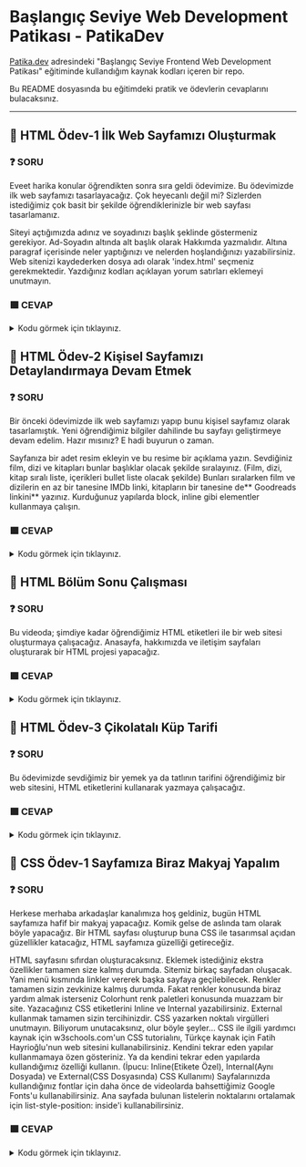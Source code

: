 # Başlangıç Seviye Web Development Patikası - PatikaDev

[Patika.dev](https://app.patika.dev/egitimler) adresindeki "Başlangıç Seviye Frontend Web Development Patikası" eğitiminde kullandığım kaynak kodları içeren bir repo.

Bu README dosyasında bu eğitimdeki pratik ve ödevlerin cevaplarını bulacaksınız.

--------------------------------------------------------------------------------------------------------------------------------------
## :brain: HTML Ödev-1  İlk Web Sayfamızı Oluşturmak


### :question: SORU 
Eveet harika konular öğrendikten sonra sıra geldi ödevimize. Bu ödevimizde ilk web sayfamızı tasarlayacağız. Çok heyecanlı değil mi? Sizlerden istediğimiz çok basit bir şekilde öğrendiklerinizle bir web sayfası tasarlamanız.

Siteyi açtığımızda adınız ve soyadınızı başlık şeklinde göstermeniz gerekiyor.
Ad-Soyadın altında alt başlık olarak Hakkımda yazmalıdır.
Altına paragraf içerisinde neler yaptığınızı ve nelerden hoşlandığınızı yazabilirsiniz.
Web sitenizi kaydederken dosya adı olarak 'index.html' seçmeniz gerekmektedir.
Yazdığınız kodları açıklayan yorum satırları eklemeyi unutmayın.

### :green_square: CEVAP
<details>
<summary>Kodu görmek için tıklayınız.</summary>

```html
  <!DOCTYPE html>
<html lang="en">
<head>
    <meta charset="UTF-8">
    <meta http-equiv="X-UA-Compatible" content="IE=edge">
    <meta name="viewport" content="width=device-width, initial-scale=1.0">
    <title>Document</title>
</head>
<body>
    <b><h1>Ezgi Buse Akkaya</h1></b>
   <h3> <b>Hakkımda</b></h3>
    <p>Merhaba ben Ezgi Buse Akkaya! Mersinde yaşıyorum. Yazılımla uğraşmayı ve okumayı çok seviyorum. tam bir Neslihan Demir hayranıyım! Web geliştirme ile ilgileniyorum. Kodluyoruz'un bu Eğitim serisi sayesinde harika şeyler öğrendim ve öğrenmeye devam ediyorum!</p> 

    <h2>Sevdiğim Diziler</h2>

    <h3>Star Trek: The Next Generation</h3>
    <p>Uzay Yolu: Yeni Nesil (Star Trek: The Next Generation) Gene Roddenberry tarafından yaratılmış olan kurgusal Uzay Yolu evreninde geçen bir bilimkurgu dizisidir. Türkiye'de 1990-1997 yılları arasında Star TV'de yayınlanmıştır.</p>
    <p>Bu dizide en çok dikkat çeken Enterprise gemisinin kaptan Jean-Luc Picard'dır. Tabii onun yanında filonun tek robot asker Data, tek Klingon asker Worf gibi birçok ikonik karakteri de mevcut.</p>

 </body>
</html>
```
</details>

## :brain: HTML Ödev-2  Kişisel Sayfamızı Detaylandırmaya Devam Etmek


### :question: SORU 
Bir önceki ödevimizde ilk web sayfamızı yapıp bunu kişisel sayfamız olarak tasarlamıştık. Yeni öğrendiğimiz bilgiler dahilinde bu sayfayı geliştirmeye devam edelim. Hazır mısınız? E hadi buyurun o zaman.

Sayfanıza bir adet resim ekleyin ve bu resime bir açıklama yazın.
Sevdiğiniz film, dizi ve kitapları bunlar başlıklar olacak şekilde sıralayınız. (Film, dizi, kitap sıralı liste, içerikleri bullet liste olacak şekilde)
Bunları sıralarken film ve dizilerin en az bir tanesine IMDb linki, kitapların bir tanesine de** Goodreads linkini** yazınız.
Kurduğunuz yapılarda block, inline gibi elementler kullanmaya çalışın.

### :green_square: CEVAP
<details>
<summary>Kodu görmek için tıklayınız.</summary>

```html
  <!DOCTYPE html>
<html lang="en">
<head>
    <meta charset="UTF-8">
    <meta http-equiv="X-UA-Compatible" content="IE=edge">
    <meta name="viewport" content="width=device-width, initial-scale=1.0">
    <title>Hakkımda</title>
</head>
<body>
    <h1>Ezgi Buse Akkaya</h1>
    
    <h2>Hakkımda</h2>

    <p>Merhaba. Ben Ezgi Buse Akkaya! Mersin'de yaşıyorum. Bilimkurgu izlemeyi ve okumayı çok seviyorum. Tam bir Star Trek hayranıyım! Web geliştirme ile ilgileniyorum. Kodluyoruz'un bu eğitim serisi sayesinde harika şeyler öğrendim ve öğrenmeye devam ediyorum! Siz de aramıza katılın!</p>

    <h3>İlgi Alanlarım</h3>


    <div>
        <ol>
            <li>Film
                <ul>
                    <li><a href="https://www.imdb.com/title/tt0118715/" target="_blank">The Big Lebowski</a></li>
                    <li>The Blues Brothers</li>
                    <li>Neredesin Firuze</li>
                </ul>
            </li>
            <li>Dizi
                <ul>
                    <li><a href="https://www.imdb.com/title/tt0092455/" target="_blank">Star Trek</a></li>
                    <li>Battlestar Galactica</li>
                    <li>The IT Crowd</li>
                </ul>
            </li>
            <li>Kitap
                <ul>
                    <li><a href="https://www.goodreads.com/review/show/2119945862" target="_blank">Yerdeniz</a></li>
                    <li>Dune</li>
                    <li>Androidler Elektrikli Koyun Düşler Mi?</li>
                </ul>
            </li>
        </ol>
    </div>

    <h2>Sevdiğim Diziler</h2>

    <h3>Star Trek: The Next Generation</h3>

    <img src="images/star-trek.jpg" alt="Star Trek kapak resmi">

    <p>Uzay Yolu: Yeni Nesil (Star Trek: The Next Generation) Gene Roddenberry tarafından yaratılmış olan kurgusal Uzay Yolu evreninde geçen bir bilimkurgu dizisidir. Türkiye'de 1990-1997 yılları arasında Star TV'de yayınlanmıştır.</p>
    
    <p>Bu dizide en çok dikkat çeken Enterprise gemisinin kaptanı <span style="font-weight: bold;">Jean-Luc Picard</span>'dır. Tabii onun yanında filonun tek robot asker <span style="font-style: italic;">Data</span>, tek Klingon asker <span style="font-style: italic;">Worf</span> gibi birçok ikonik karakteri de mevcut.</p>

</body> 
</html>
  ```
</details>

## :brain: HTML Bölüm Sonu Çalışması


### :question: SORU 
Bu videoda; şimdiye kadar öğrendiğimiz HTML etiketleri ile bir web sitesi oluşturmaya çalışacağız. Anasayfa, hakkımızda ve iletişim sayfaları oluşturarak bir HTML projesi yapacağız.

### :green_square: CEVAP
<details>
<summary>Kodu görmek için tıklayınız.</summary>

  //about_us.html
```html
  
<!DOCTYPE html>
<html lang="tr">
<head>
    <meta charset="UTF-8">
    <meta http-equiv="X-UA-Compatible" content="IE=edge">
    <meta name="viewport" content="width=device-width, initial-scale=1.0">
    <title>Hakkımızda | Kodluyoruz</title>
</head>
<body>
    <!-- Navbar - Start -->
    <header>
        <nav>
            <ul>
                <li>
                    <a href="index.html">Ana Sayfa</a>
                </li>
                <li>
                    <a href="about-us.html">Hakkımızda</a>
                </li>
                <li>
                    <a href="contact.html">İletişim</a>
                </li>
            </ul>
        </nav>
    </header>
    <!-- Navbar - End -->

    <!-- Content - Start -->
    <section>
        <!-- Articles - Start -->
        <article>
            <h2>Hakkımızda</h2>
            <img src="https://picsum.photos/id/77/600/300" alt="Yazi 1">
            <p>Lorem ipsum, dolor sit amet consectetur adipisicing elit. Temporibus, sint?</p>
            <p>Lorem ipsum dolor sit amet.</p>
            <p>Ut culpa impedit repellat quasi!</p>
            <p>Ducimus, error officia! Neque, nulla!</p>
            <ol>
                <li>Lorem, ipsum dolor.</li>
                <li>Rerum, neque ipsam?</li>
                <li>Illum, cupiditate quisquam.</li>
                <li>Magnam, sequi iure?</li>
            </ol>
            <hr>
        </article>
        <!-- Articles - End -->
    </section>
    <!-- Content - End -->

    <!-- Footer - Start -->
    <footer>
        <nav>
            <ul>
                <li>
                    <a href="index.html">Ana Sayfa</a>
                </li>
                <li>
                    <a href="about-us.html">Hakkımızda</a>
                </li>
                <li>
                    <a href="contact.html">İletişim</a>
                </li>
            </ul>
        </nav>
    </footer>
    <!-- Footer - End -->
</body>
</html>
  ```
  
  //contact.html
   ```html
  
  <!DOCTYPE html>
<html lang="tr">
<head>
    <meta charset="UTF-8">
    <meta http-equiv="X-UA-Compatible" content="IE=edge">
    <meta name="viewport" content="width=device-width, initial-scale=1.0">
    <title>İletişim | Kodluyoruz</title>
</head>
<body>
    <!-- Navbar - Start -->
    <header>
        <nav>
            <ul>
                <li>
                    <a href="index.html">Ana Sayfa</a>
                </li>
                <li>
                    <a href="about-us.html">Hakkımızda</a>
                </li>
                <li>
                    <a href="contact.html">İletişim</a>
                </li>
            </ul>
        </nav>
    </header>
    <!-- Navbar - End -->

    <!-- Content - Start -->
    <section>
        <!-- Articles - Start -->
        <article>
            <h2>İletişim</h2>
            <img src="https://picsum.photos/id/7/600/300" alt="Yazi 1">
            <p>
                Adres: 
            </p>
            <Address>
                Zemin İstanbul <br>
                Şahkulu, Şişhane Metro Durağı, Meşrutiyet Cd. No:125, 34421 <br> 
                Beyoğlu/İstanbul
            </Address>
            <ul>
                <li><a href="tel:02122223344">0212 222 33 44</a></li>
                <li><a href="mailto:info@kodluyoruz.org">info@kodluyoruz.org</a></li>
            </ul>
            <hr>
        </article>
        <!-- Articles - End -->
    </section>
    <!-- Content - End -->

    <!-- Footer - Start -->
    <footer>
        <nav>
            <ul>
                <li>
                    <a href="index.html">Ana Sayfa</a>
                </li>
                <li>
                    <a href="about-us.html">Hakkımızda</a>
                </li>
                <li>
                    <a href="contact.html">İletişim</a>
                </li>
            </ul>
        </nav>
    </footer>
    <!-- Footer - End -->
</body>
</html>
   ```
  //index.html
   ```html
  <!DOCTYPE html>
<html lang="tr">
<head>
    <meta charset="UTF-8">
    <meta http-equiv="X-UA-Compatible" content="IE=edge">
    <meta name="viewport" content="width=device-width, initial-scale=1.0">
    <title>Kodluyoruz</title>
</head>
<body>
    <!-- Navbar - Start -->
    <header>
        <nav>
            <ul>
                <li>
                    <a href="index.html">Ana Sayfa</a>
                </li>
                <li>
                    <a href="about-us.html">Hakkımızda</a>
                </li>
                <li>
                    <a href="contact.html">İletişim</a>
                </li>
            </ul>
        </nav>
    </header>
    <!-- Navbar - End -->

    <!-- Content - Start -->
    <section>
        <!-- Articles - Start -->
        <article>
            <h2>Birinci Yazı</h2>
            <img height="300" src="img/photo.jpeg" alt="Yazi 1">
            <p>Lorem ipsum, dolor sit amet consectetur adipisicing elit. Temporibus, sint?</p>
            <p>Lorem ipsum dolor sit amet.</p>
            <p>Ut culpa impedit repellat quasi!</p>
            <p>Ducimus, error officia! Neque, nulla!</p>
            <ol>
                <li>Lorem, ipsum dolor.</li>
                <li>Rerum, neque ipsam?</li>
                <li>Illum, cupiditate quisquam.</li>
                <li>Magnam, sequi iure?</li>
            </ol>
            <hr>
        </article>
        <article>
            <h2>İkinci Yazı</h2>
            <img src="https://picsum.photos/id/27/600/300" alt="Yazi 1">
            <p>Lorem ipsum, dolor sit amet consectetur adipisicing elit. Temporibus, sint?</p>
            <p>Lorem ipsum dolor sit amet.</p>
            <p>Ut culpa impedit repellat quasi!</p>
            <p>Ducimus, error officia! Neque, nulla!</p>
            <ul>
                <li>Lorem, ipsum dolor.</li>
                <li>Rerum, neque ipsam?</li>
                <li>Illum, cupiditate quisquam.</li>
                <li>Magnam, sequi iure?</li>
            </ul>
            <hr>
        </article>
        <article>
            <h2>Üçüncü Yazı</h2>
            <img src="https://picsum.photos/id/217/600/300" alt="Yazi 1">
            <p>Lorem ipsum, dolor sit amet consectetur adipisicing elit. Temporibus, sint?</p>
            <p>Lorem ipsum dolor sit amet.</p>
            <p>Ut culpa impedit repellat quasi!</p>
            <p>Ducimus, error officia! Neque, nulla!</p>
            <hr>
        </article>
        <!-- Articles - End -->
    </section>
    <!-- Content - End -->

    <!-- Footer - Start -->
    <footer>
        <nav>
            <ul>
                <li>
                    <a href="index.html">Ana Sayfa</a>
                </li>
                <li>
                    <a href="about-us.html">Hakkımızda</a>
                </li>
                <li>
                    <a href="contact.html">İletişim</a>
                </li>
            </ul>
        </nav>
    </footer>
    <!-- Footer - End -->
</body>
</html>
   ```
</details>

## :brain: HTML Ödev-3 Çikolatalı Küp Tarifi


### :question: SORU 
Bu ödevimizde sevdiğimiz bir yemek ya da tatlının tarifini öğrendiğimiz bir web sitesini, HTML etiketlerini kullanarak yazmaya çalışacağız.

### :green_square: CEVAP
<details>
<summary>Kodu görmek için tıklayınız.</summary>

  //index.html
```html
  <!DOCTYPE html>
<html lang="en">
<head>
    <meta charset="UTF-8">
    <meta http-equiv="X-UA-Compatible" content="IE=edge">
    <meta name="viewport" content="width=device-width, initial-scale=1.0">
    <title>Çikolatalı Küp</title>
    
    <!-- External CSS -->
    <link rel="stylesheet" href="style.css">

</head>
<body>
    <!-- Header - Start -->
        <header>
            <h1 class="ana-baslik"><em>...Çikolata Küpleri...</em></h1>
            <p>
                <strong><i>çikolatalı ve şam fıstıklı tadımlık lezzetler... Yalnızca 4 malzeme ile hazırlanan çikolata küpleri, renkli kağıtlarda veya kürdan batırılarak servis edilir. Özellikler kalabalık sofralarda yer verilen çikolata küpleri, doğum günü gibi özel etkinliklerde de sunulabilir.</i></strong>
            </p>
        </header>    
    <!-- Header - End -->

    <!-- Content - Start -->
        <section>
            <article>
                <p>
                    <b>Tarif:</b> Rukiye Beyza Sarıkaya
                </p>
                    <div class="container">
                        <div class="square-mark">
                            <div class="centered-dot"></div>
                        </div>
                        <div class="liste">
                            <ul>
                                <li class="liste1"><span class="icerik">Kaç Kişilik:</span>4kişilik</li>
                                <li class="liste1 marg"><span class="icerik">Hazırlama Süresi:</span>30 dakika</li>
                                <li class="liste1 marg"><span class="icerik">Pişirme Süresi:</span>10 dakika</li>
                            </ul>
                        </div>
                    </div>
            </article>

            <article class="bolum">
                <div class="kirmizi">
                    Çikolata Küpleri Tarifi İçin Malzemeler..
                </div>
                <ul class="liste2ul">
                    <li class="liste2li">350 gr bitter çikolata</li>
                    <li class="liste2li">150 ml krema</li>
                    <li class="liste2li">1 çorba kaşığı tereyağı</li>
                    <li class="liste2li">150 gr şamfıstık (Badem veya fındık da olabilir</li>
                </ul>
            </article>
            <article class="bolum">
                <div class="kirmizi">
                    Çikolata Küpleri Nasıl Yapılır?
                </div>
                <ol class="liste2ul padzero">
                    <li class="liste2li">Bitter çikolatayı benmari usulü eritin.</li>
                    <li class="liste2li">Eriyen çikolatanın üzerine krema veya tereyağını ekleyip iyice karıştırıp tencereyi bir tezgaha alın.</li>
                    <li class="liste2li">Şamfıstıkları havanda çok az dövüp irili ufaklı parçalara bölün.</li>
                    <li class="liste2li">Ufalanan fıstıkları çikolatalı karışıma ekleyip karıştırın.</li>
                    <li class="liste2li">Hazırladığınız çikolatayı varsa alüminyum hazır bir kare tepsiye, yoksa kenarlarından taşarak yağlı kağıt yerleştirdiğiniz küçük bir tepsiye dökün.</li>
                    <li class="liste2li">Buzdolabında iki saat bekletin</li>
                    <li class="liste2li">Çikolatayı kalıptan çıkartın. Kare parçalara bölün.</li>
                </ol>
            </article>
        </section>
    <!-- Content - End -->
    <!-- Footer - Start -->
        <footer>
            <div class="footer">
                <h2 class="sonbaslik">Afiyet olsun</h3>
            </div>
        </footer>
    <!-- Footer - End -->
    
</body>
</html>
  ```
  //style.css
  ```css
  body{
    background-color: #E0C9A9;
}
.ana-baslik{
    color: #5E2610;
}
.container{
    display: flex;
    flex-direction: row;
}
.square-mark{
    position: relative;
    width: 6px;
    height: 6px;
    display: flex;
    align-self: center;
    background-color: black;
    
}
.centered-dot{
    width: 1.3px;
    height: 1.3px;
    background-color: rgb(255,255,255);
    margin: 0;
    position:absolute;
    top: 50%;
    left: 50%;
    margin-right: -50%;
    transform: translate(-50%, -50%);
}
.liste{
    display: flex;
    justify-self: center;
    margin: auto;
}
ul{
    padding: 0px;
    margin: 0px;
}
li.liste1{
    text-decoration: underline;
    list-style-type: none;
    display:inline-flex;
    margin-left: 10px;
    margin-right: auto;
    text-align: center;
    ;
}
.icerik{
    font-weight: bold;
    color: #9C3B0F;
}
.bolum{
    margin-left: 33%;
    margin-top: 20px;
}
.kirmizi{
    display: inline;
    background-color: #963102;
    color: white;
    font-weight: bold;
    border-radius: 10px;
}
.liste2ul{
    margin-top: 20px;
    margin-left: 3%;
}
.liste2li{
    margin-bottom: 5px;
}
.padzero{
    padding: 0;
}
.footer{
    letter-spacing: 2px;
    color: #2C1504;
}
.sonbaslik{
    margin-left: 60%;
    font-weight:500;
          }
  
  ```
  </details>
  
## :brain: CSS Ödev-1 Sayfamıza Biraz Makyaj Yapalım


### :question: SORU 
  
Herkese merhaba arkadaşlar kanalımıza hoş geldiniz, bugün HTML sayfamıza hafif bir makyaj yapacağız. Komik gelse de aslında tam olarak böyle yapacağız. Bir HTML sayfası oluşturup buna CSS ile tasarımsal açıdan güzellikler katacağız, HTML sayfamıza güzelliği getireceğiz.

HTML sayfasını sıfırdan oluşturacaksınız. Eklemek istediğiniz ekstra özellikler tamamen size kalmış durumda.
Sitemiz birkaç sayfadan oluşacak. Yani menü kısmında linkler vererek başka sayfaya geçilebilecek.
Renkler tamamen sizin zevkinize kalmış durumda. Fakat renkler konusunda biraz yardım almak isterseniz Colorhunt renk paletleri konusunda muazzam bir site.
Yazacağınız CSS etiketlerini Inline ve Internal yazabilirsiniz. External kullanmak tamamen sizin tercihinizdir.
CSS yazarken noktalı virgülleri unutmayın. Biliyorum unutacaksınız, olur böyle şeyler...
CSS ile ilgili yardımcı kaynak için w3schools.com'un CSS tutorialını, Türkçe kaynak için Fatih Hayrioğlu'nun web sitesini kullanabilirsiniz.
Kendini tekrar eden yapılar kullanmamaya özen gösteriniz. Ya da kendini tekrar eden yapılarda kullandığımız özelliği kullanın. (İpucu: Inline(Etikete Özel), Internal(Aynı Dosyada) ve External(CSS Dosyasında) CSS Kullanımı)
Sayfalarınızda kullandığınız fontlar için daha önce de videolarda bahsettiğimiz Google Fonts'u kullanabilirsiniz.
Ana sayfada bulunan listelerin noktalarını ortalamak için list-style-position: inside'i kullanabilirsiniz.

### :green_square: CEVAP
<details>
<summary>Kodu görmek için tıklayınız.</summary>

  //about-us.html
```html
  <!DOCTYPE html>
<html lang="en">
<head>
    <meta charset="UTF-8">
    <meta http-equiv="X-UA-Compatible" content="IE=edge">
    <meta name="viewport" content="width=device-width, initial-scale=1.0">
    <title>Hakkımızda</title>
    <link rel="stylesheet" href="css/style.css">
</head>
<body>
     <!-- Header Bölümü -->
    <header>
        <!-- Anasayfa Başlık -->
        <h1 class="anabaslik">Müzik Dükkanım</h1>
    </header>
    <!-- Nav Bölümü -->
    <nav class="nav">
        <ul class="navlist">
            <li class="navlistli"><a href="index.html">Ana Sayfa</a></li>
            <li class="navlistli ml15"><a href="products.html">Ürünlerimiz</a></li>
            <li class="navlistli ml15"><a href="about-us.html">Hakkımızda</a></li>
        </ul>
    </nav>
    <!-- Hakkımızda Main -->
    <main>
        <article>
            <h2 class="hakkimizdabaslik">Hakkımızda</h2>
            <p>Müzik Dükkanım 2021 yılında Cengiz C. Mataracı ve Furkan Tolga Yüce tarafından kurulmuştur. Çeşitli müzik aletlerini uygun fiyatlar ile buluşturmak için kurulmuştur.</p>
        </article>
        <article>
            <h4 class="hakkimizdaaltbaslik">Vizyonumuz</h4>
            <p>İnsanlara kaliteli müzik aletleri sağlamak. Lorem, ipsum dolor sit amet consectetur adipisicing elit. Soluta animi ea nostrum unde sapiente quas, cupiditate iste nisi vitae earum? Optio cumque eius debitis culpa recusandae. Atque neque minima soluta consequatur quos eius, eveniet vitae laborum in nihil harum corporis rerum expedita facilis perspiciatis corrupti deserunt consequuntur architecto dolorem ducimus accusantium fugit culpa asperiores ratione? Labore neque harum sed asperiores.</p>
        </article>
        <article>
            <h4 class="hakkimizdaaltbaslik">Misyonumuz</h4>
            <p>Lorem ipsum dolor, sit amet consectetur adipisicing elit. Aperiam dolore laborum veritatis facere mollitia veniam optio, qui eum tempora, maxime unde quibusdam repudiandae nobis, nihil enim praesentium ratione velit? Earum, molestiae. Officia voluptatum quae autem illum saepe aliquid enim rerum quaerat, dicta tenetur ipsum. Minima aliquid iusto dolorum hic tempora amet voluptatibus delectus, atque deserunt reprehenderit perspiciatis facilis iure id harum totam velit perferendis rem quos quia nulla adipisci molestias aut itaque. Placeat nam, reprehenderit quo voluptas in cumque sequi est magnam, mollitia ad, sit eveniet assumenda corporis molestias laborum?</p>
        </article>
    </main>
</body>
</html>
  ```
   //index.html
   ```html
  <!DOCTYPE html>
<html lang="en">
<head>
    <meta charset="UTF-8">
    <meta http-equiv="X-UA-Compatible" content="IE=edge">
    <meta name="viewport" content="width=device-width, initial-scale=1.0">
    <title>Anasayfa</title>
    <link rel="stylesheet" href="css/style.css">
</head>
<body> 
    <!-- Header Bölümü -->
    <header>
        <!-- Anasayfa Başlık -->
        <h1 class="anabaslik">Müzik Dükkanım</h1>
    </header>
    <!-- Nav Bölümü -->
    <nav class="nav">
        <ul class="navlist">
            <li class="navlistli"><a href="index.html">Ana Sayfa</a></li>
            <li class="navlistli ml15"><a href="products.html">Ürünlerimiz</a></li>
            <li class="navlistli ml15"><a href="about-us.html">Hakkımızda</a></li>
        </ul>
    </nav>
    <!-- Anasayfa Main -->
    <main>
        <article>
            <h2 class="anasayfabaslik">Ana Sayfa</h2>
            <p class="anasayfap1">Müzik Dükkanım sitemize hoşgeldiniz! Bu sitede çeşitli müzik aletlerini bulabilirsiniz. Uygun fiyatlarımız ve kalite ürünlerimiz için <a href="products.html">Ürünlerimiz</a> sayfamızı ziyaret edebilirsiniz.</p>
        </article>
        <article>
            <h4 class="anasayfaaltbaslik">Sitemizde Bulunan Müzik Aletleri</h4>
            <div class="listdiv">
                <ul class="anasayfalistul">
                    <li class="anasayfalistli">Gitar</li>
                    <li class="anasayfalistli">Davul</li>
                    <li class="anasayfalistli">Piyano</li>
                    <li class="anasayfalistli">Keman</li>
                </ul>
            </div> 
        </article>
    </main>
</body>
</html>
  ```
  //products.html
  ```html
  <!DOCTYPE html>
<html lang="en">
<head>
    <meta charset="UTF-8">
    <meta http-equiv="X-UA-Compatible" content="IE=edge">
    <meta name="viewport" content="width=device-width, initial-scale=1.0">
    <title>Ürünlerimiz</title>
    <link rel="stylesheet" href="css/style.css">
</head>
<body>
     <!-- Header Bölümü -->
    <header>
        <!-- Anasayfa Başlık -->
        <h1 class="anabaslik">Müzik Dükkanım</h1>
    </header>
    <!-- Nav Bölümü -->
    <nav class="nav">
        <ul class="navlist">
            <li class="navlistli"><a href="index.html">Ana Sayfa</a></li>
            <li class="navlistli ml15"><a href="products.html">Ürünlerimiz</a></li>
            <li class="navlistli ml15"><a href="about-us.html">Hakkımızda</a></li>
        </ul>
    </nav>
    <!-- Ürünlerimiz İçerik -->
    <main>
        <article>
            <h2 class="urunlerimizbaslik">Ürünlerimiz</h2>
            <div class="urunlerlistediv">
                <ol class="urunlerlisteol">
                    <li><img width="300" height="300" src="img/fenderstrat.jpg" alt="Gitar"><br>Fender Masterbuilt 59 Stratocaster <strong>6000₺</strong></li>
                    <li><img width="300" height="300" src="img/gibsonlespaul.jpg" alt="Gitar"><br>Gibson Les Paul Special <strong>5250₺</strong></li>
                    <li><img width="300" height="300" src="img/davulset1.jpg" alt="Davul"><br>Mapex AR529STK Armory Akustik Davul Seti <strong>9800₺</strong></li>
                    <li><img width="300" height="300" src="img/davulset2.jpg" alt="Davul"><br>Yamaha Rydeen 20 Inch Davul Seti <strong>11500₺</strong></li>
                    <li><img width="300" height="300" src="img/keman1.jpg" alt="Keman"><br>Yamaha V5SA Keman (4/4) <strong>6000₺</strong></li>
                    <li><img width="300" height="300" src="img/keman2.jpg" alt="Keman"><br>OFFENBACH El Yapımı 4/4 Keman <strong>5000₺</strong></li>
                    <li><img width="300" height="300" src="img/piyano1.jpg" alt="Piyano"><br>Kurzweil KA130SR Dijital Piyano <strong>6800₺</strong></li>
                    <li><img width="300" height="300" src="img/piyano2.jpg" alt="Piyano"><br>Yamaha GB1 Akustik Kuyruklu Piyano (Parlak Siyah) <strong>180000₺</strong></li>
                </ol>
            </div>
        </article>
    </main>
</body>
</html>
  ```
    //style.css
```css
  /* --------------- Genel --------------- */
body{
    font-family:Arial, Helvetica, sans-serif;
}

/* --------------- Header --------------- */
.anabaslik{
    font-weight: bold;
    color: #bd1b55;
    text-align: center;
}

/* --------------- Nav --------------- */
.ml15{
    margin-left: 15px;
}
.nav{
    display: flex;
    justify-content: center;
    
}
.navlist{
    list-style: none;
    text-align: center;
    padding: 0;
    margin: 0;
}
.navlistli{
    display: inline;
}

/*--------------- Anasayfa Main --------------- */
.anasayfabaslik{
    color: #722ff8;
    text-align: center;
}
.anasayfap1{
    text-align: center;
}
.anasayfaaltbaslik{
    color: #bb921b;
    text-align: center;
}
.listdiv{
    display: flex;
    justify-content: center;
}
.anasayfalistul{
    list-style-position: inside;
    padding: 0;
    margin: 0;
}

/* --------------- Hakkımızda Main --------------- */
.hakkimizdabaslik{
    color: #722ff8;
    text-align: center;
}
.hakkimizdaaltbaslik{
    color: #bb921b;
}

/* --------------- Ürünlerimiz Main --------------- */
.urunlerimizbaslik{
    color: #722ff8;
    text-align: center;
}
.urunlerlistediv{
    display: flex;
    justify-content: center;
}
.urunlerlisteol{
    padding: 0;
    padding-left: 150px;
}
  ```
  
  ## :brain: CSS Ödev-2  Google Ana Sayfasını Tasarlamak
  
Hepimiz her gün Google kullanıyoruz ve çok işimize yarıyor değil mi? Her gün Google'da milyonlarca arama yapılıyor ve hatta siz de bu sayfaya gelmek için Google'ı kullanmış olabilirsiniz. Peki Google'ın geçmişten günümüze nasıl geliştiğini hiç merak ettiniz mi?

Google 1996 yılında kuruldu ve ilk versiyonunu 1998 yılında yayınladı. 1998, çok uzun bir süre önce değil mi? İlk versiyonu ile şu anki versiyonu arasında büyük fark var tabii ki. Peki size Google'ın ilk versiyonunu gösterebileceğimizi söylesek ne hissederdiniz?

İnternetteki gelmiş geçmiş bütün web sitelerini görebileceğiniz Wayback Machine adında bir web arşivi bulunmakta. Google 1998 linkinden Google'ın ilk versiyonu nasılmış görebilirsiniz. Oldukça garip öyle değil mi? Garip olmasının yanında bu sizin HTML bölümündeki üçüncü ve son ödeviniz olacak. Bu sayfayı tasarlamanızı istiyoruz.

~Bu sayfada şu ana kadar öğrendiğiniz her şeyi kullanabilirsiniz. Bu sizin HTML becerilerinizi oldukça iyi bir şekilde geliştirmenizi sağlayacaktır.
~Butonların çalışmaması hiç sorun değil. Sadece tasarımsal olarak bu görüntüye benzesin ve aşağıdaki linkler çalışıyor olsun yeterli.
~Tasarladığınız bölümler ile alakalı kodunuzda açıklama satırlarına yer veriniz.
~Sayfa ile alakalı detaylara sayfanın üzerine sağ tıklayıp "İncele/Inspect" diyerek ulaşabilirsiniz.

### :green_square: CEVAP
  
<details>
<summary>Kodu görmek için tıklayınız.</summary>

  //index.html
```html
  <!DOCTYPE html>
<html lang="en">
<head>
    <meta charset="UTF-8">
    <meta http-equiv="X-UA-Compatible" content="IE=edge">
    <meta name="viewport" content="width=device-width, initial-scale=1.0">
    <link rel="stylesheet" href="css/style.css">
    <title>Google</title>
</head>
<body>
    <header class="header">
        <!-- Logo -->
        <nav><img src="img/google.jpg" alt="logo"></nav>
    </header>
    <section class="section-search">
        <!-- Search Area -->
        <p class="inline">Search the web using Google!</p><br>
        <input class="input-1" type="text"><br>
        <button>Google Search</button>
        <button>I'm feeling lucky</button>
    </section>
    
    <section class="section-types">
        <!-- Search Types -->
        <article class="art-1">
            <ul class="stypelist">
                <li><a href="#">Special Searches</a></li>
                <li><a href="#">Stanford Search</a></li>
                <li><a href="#">Linux Search</a></li>
            </ul>
        </article>
        
        <!-- Help And Info Area -->
        <article class="art-2">
            <ul class="helplist">
                <li><a href="#">Help!</a></li>
                <li><a href="#">About Google!</a></li>
                <li><a href="#">Company Info</a></li>
                <li><a href="#">Google! Logos</a></li>
            </ul>
        </article>

        <!-- Subscribe Area -->
        <article class="art-3">
            <p class="m-0 p-0">Get Google!<br>updates monthly:</p>
            <input placeholder="your e-mail" type="email"><br>
            <button>Subscribe</button>
            <a href="#" style="margin-left: 10px;">Archive</a>
        </article>
    </section>

    <!-- Copyright Footer -->
    <Footer class="footer">
        <p>Copyright ©1998 Google Inc.</p>
    </Footer>
</body>
</html>
```
  //style.css
```css
  /* --------------- General --------------- */
.inline {
    display: inline;
}

.m-0 {
    margin: 0;
}

.p-0 {
    padding: 0;
}

/* --------------- Header --------------- */
.header {
    text-align: center;
}

/* --------------- Search Area --------------- */
.section-search {
    width: 90%;
    margin: auto;
    text-align: center;
    background: #eeeeee;
}
.input-1 {
    width: 25%;
}

/* --------------- Search Types --------------- */
.section-types {
    width: 90%;
    margin: auto;
    display: flex;
    flex-direction: row;
    align-items: center;
}

.art-1 {
    background: #7ee5da;
    text-align: center;
    margin-top: 3px;
    width: 38%;
    padding: 19px;
}

.stypelist {
    list-style-type: none;
    margin: 0;
    padding: 0;
}

.art-2 {
    background: #70ccc2;
    text-align: center;
    margin-left: 3px;
    width: 15%;
    margin-top: 3px;
    padding: 10px;
}

.helplist {
    list-style-type: none;
    margin: 0;
    padding: 0;
}

.art-3 {
    background: #62b3aa;
    text-align: center;
    margin-left: 3px;
    width: 47%;
    margin-top: 3px;
    padding: 7px;
}

/* --------------- Footer --------------- */
.footer {
    text-align: center;
    margin-top: 30px;
}
  ```
  </detail>
